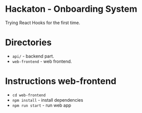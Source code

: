 # Hackaton - Onboarding System
Trying React Hooks for the first time.

# Directories
* `api/` - backend part.
* `web-frontend` - web frontend. 

# Instructions web-frontend
* `cd web-frontend`
* `npm install` - install dependencies
* `npm run start` - run web app
